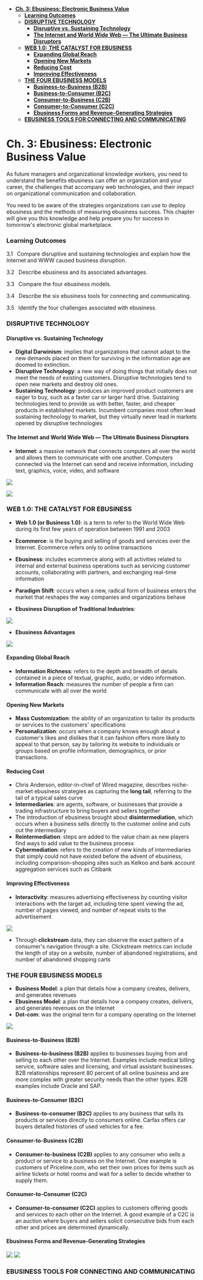 - [**Ch. 3: Ebusiness: Electronic Business Value**](#ch-3-ebusiness-electronic-business-value)
    - [**Learning Outcomes**](#learning-outcomes)
    - [**DISRUPTIVE TECHNOLOGY**](#disruptive-technology)
      - [**Disruptive vs. Sustaining Technology**](#disruptive-vs-sustaining-technology)
      - [**The Internet and World Wide Web — The Ultimate Business Disruptors**](#the-internet-and-world-wide-web--the-ultimate-business-disruptors)
    - [**WEB 1.0: THE CATALYST FOR EBUSINESS**](#web-10-the-catalyst-for-ebusiness)
      - [**Expanding Global Reach**](#expanding-global-reach)
      - [**Opening New Markets**](#opening-new-markets)
      - [**Reducing Cost**](#reducing-cost)
      - [**Improving Effectiveness**](#improving-effectiveness)
    - [**THE FOUR EBUSINESS MODELS**](#the-four-ebusiness-models)
      - [**Business-to-Business (B2B)**](#business-to-business-b2b)
      - [**Business-to-Consumer (B2C)**](#business-to-consumer-b2c)
      - [**Consumer-to-Business (C2B)**](#consumer-to-business-c2b)
      - [**Consumer-to-Consumer (C2C)**](#consumer-to-consumer-c2c)
      - [**Ebusiness Forms and Revenue-Generating Strategies**](#ebusiness-forms-and-revenue-generating-strategies)
    - [**EBUSINESS TOOLS FOR CONNECTING AND COMMUNICATING**](#ebusiness-tools-for-connecting-and-communicating)
# **Ch. 3: Ebusiness: Electronic Business Value**

As future managers and organizational knowledge workers, you need to understand the benefits ebusiness can offer an organization and your career, the challenges that accompany web technologies, and their impact on organizational communication and collaboration.

You need to be aware of the strategies organizations can use to deploy ebusiness and the methods of measuring ebusiness success. This chapter will give you this knowledge and help prepare you for success in tomorrow's electronic global marketplace.

### **Learning Outcomes**

3.1  Compare disruptive and sustaining technologies and explain how the Internet and WWW caused business disruption.

3.2  Describe ebusiness and its associated advantages.

3.3  Compare the four ebusiness models.

3.4  Describe the six ebusiness tools for connecting and communicating.

3.5  Identify the four challenges associated with ebusiness.

### **DISRUPTIVE TECHNOLOGY**
#### **Disruptive vs. Sustaining Technology**
- **Digital Darwinism**: implies that organizations that cannot adapt to the new demands placed on them for surviving in the information age are doomed to extinction.
- **Disruptive Technology**: a new way of doing things that initially does not meet the needs of existing customers. Disruptive technologies tend to open new markets and destroy old ones.
- **Sustaining Technology**: produces an improved product customers are eager to buy, such as a faster car or larger hard drive. Sustaining technologies tend to provide us with better, faster, and cheaper products in established markets. Incumbent companies most often lead sustaining technology to market, but they virtually never lead in markets opened by disruptive technologies
#### **The Internet and World Wide Web — The Ultimate Business Disruptors**
- **Internet**: a massive network that connects computers all over the world and allows them to communicate with one another. Computers connected via the Internet can send and receive information, including text, graphics, voice, video, and software

![](images/figure3-2.png)

![](images/figure3-3.png)

### **WEB 1.0: THE CATALYST FOR EBUSINESS**
- **Web 1.0 (or Business 1.0)**: is a term to refer to the World Wide Web during its first few years of operation between 1991 and 2003
- **Ecommerce**: is the buying and selling of goods and services over the Internet. Ecommerce refers only to online transactions
- **Ebusiness**: includes ecommerce along with all activities related to internal and external business operations such as servicing customer accounts, collaborating with partners, and exchanging real-time information
- **Paradigm Shift**: occurs when a new, radical form of business enters the market that reshapes the way companies and organizations behave

- **Ebusiness Disruption of Traditional Industries**:

![](images/figure3-4.png)

- **Ebusiness Advantages**

![](images/figure3-5.png)

#### **Expanding Global Reach**
- **Information Richness**: refers to the depth and breadth of details contained in a piece of textual, graphic, audio, or video information.
- **Information Reach**: measures the number of people a firm can communicate with all over the world
#### **Opening New Markets**
- **Mass Customization**: the ability of an organization to tailor its products or services to the customers' specifications
- **Personalization**: occurs when a company knows enough about a customer's likes and dislikes that it can fashion offers more likely to appeal to that person, say by tailoring its website to individuals or groups based on profile information, demographics, or prior transactions.
#### **Reducing Cost** 
- Chris Anderson, editor-in-chief of Wired magazine, describes niche-market ebusiness strategies as capturing the **long tail**, referring to the tail of a typical sales curve
- **Intermediaries**: are agents, software, or businesses that provide a trading infrastructure to bring buyers and sellers together
- The introduction of ebusiness brought about **disintermediation**, which occurs when a business sells directly to the customer online and cuts out the intermediary
- **Reintermediation**: steps are added to the value chain as new players find ways to add value to the business process
- **Cybermediation**: refers to the creation of new kinds of intermediaries that simply could not have existed before the advent of ebusiness, including comparison-shopping sites such as Kelkoo and bank account aggregation services such as Citibank
#### **Improving Effectiveness**
- **Interactivity**: measures advertising effectiveness by counting visitor interactions with the target ad, including time spent viewing the ad, number of pages viewed, and number of repeat visits to the advertisement

![](images/figure3-8.png)

- Through **clickstream** data, they can observe the exact pattern of a consumer's navigation through a site. Clickstream metrics can include the length of stay on a website, number of abandoned registrations, and number of abandoned shopping carts

### **THE FOUR EBUSINESS MODELS**
- **Business Model**: a plan that details how a company creates, delivers, and generates revenues
- **Ebusiness Model**: a plan that details how a company creates, delivers, and generates revenues on the Internet
- **Dot-com**: was the original term for a company operating on the Internet

![](images/figure3-9.png)

#### **Business-to-Business (B2B)**
- **Business-to-business (B2B)** applies to businesses buying from and selling to each other over the Internet. Examples include medical billing service, software sales and licensing, and virtual assistant businesses. B2B relationships represent 80 percent of all online business and are more complex with greater security needs than the other types. B2B examples include Oracle and SAP.
#### **Business-to-Consumer (B2C)**
- **Business-to-consumer (B2C)** applies to any business that sells its products or services directly to consumers online. Carfax offers car buyers detailed histories of used vehicles for a fee.
#### **Consumer-to-Business (C2B)**
- **Consumer-to-business (C2B)** applies to any consumer who sells a product or service to a business on the Internet. One example is customers of Priceline.com, who set their own prices for items such as airline tickets or hotel rooms and wait for a seller to decide whether to supply them. 
#### **Consumer-to-Consumer (C2C)**
- **Consumer-to-consumer (C2C)** applies to customers offering goods and services to each other on the Internet. A good example of a C2C is an auction where buyers and sellers solicit consecutive bids from each other and prices are determined dynamically.
#### **Ebusiness Forms and Revenue-Generating Strategies**
![](images/figure3-11.png)
![](images/figure3-12.png)
### **EBUSINESS TOOLS FOR CONNECTING AND COMMUNICATING**
